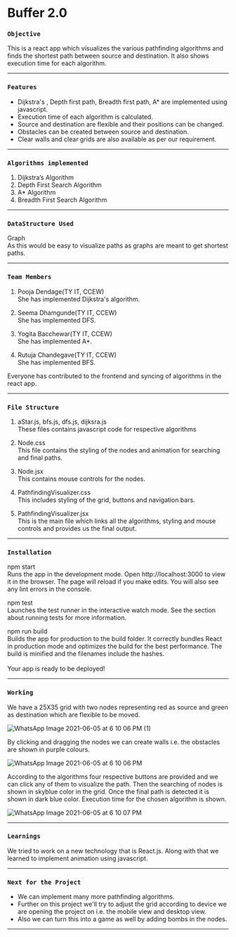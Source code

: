 # Buffer 2.0
### `Objective`

This is a react app which visualizes the various pathfinding algorithms and finds the shortest path between source and destination. It also shows execution time for each algorithm.
________________

### `Features`

- Dijkstra's , Depth first path, Breadth first path, A* are implemented using    javascript.
- Execution time of each algorithm is calculated.
- Source and destination are flexible and their positions can be changed.
- Obstacles can be created between source and destination.
- Clear walls and clear grids are also available as per our requirement.
________________

### `Algorithms implemented`

1. Dijkstra’s Algorithm
2. Depth First Search Algorithm
3. A* Algorithm
4. Breadth First Search Algorithm
________________
### `DataStructure Used`

Graph<br>
As this would be easy to visualize paths as graphs are meant to get shortest paths.</br>
________________

### `Team Members`

1. Pooja Dendage(TY IT, CCEW)<br>
She has implemented Dijkstra's algorithm.</br>

2. Seema Dhamgunde(TY IT, CCEW)<br>
She has implemented DFS.</br>

3. Yogita Bacchewar(TY IT, CCEW)<br>
She has implemented A*.</br>

4. Rutuja Chandegave(TY IT, CCEW)<br>
She has implemented BFS.</br>

Everyone has contributed to the frontend and syncing of algorithms in the react app.
________________

### `File Structure`

1. aStar.js, bfs.js, dfs.js, dijksra.js<br>
These files contains javascript code for respective algorithms</br>

2. Node.css<br>
This file contains the styling of the nodes and animation for searching and final paths.</br>

3. Node.jsx<br>
This contains mouse controls for the nodes.</br>

4. PathfindingVisualizer.css<br>
This includes styling of the grid, buttons and navigation bars.</br>

5. PathfindingVisualizer.jsx<br>
This is the main file which links all the algorithms, styling and mouse controls and provides us the final output.</br>
________________

### `Installation `

npm start<br>
Runs the app in the development mode.
Open http://localhost:3000 to view it in the browser.
The page will reload if you make edits.
You will also see any lint errors in the console.</br>

npm test<br>
Launches the test runner in the interactive watch mode.
See the section about running tests for more information.</br>

npm run build<br>
Builds the app for production to the build folder.
It correctly bundles React in production mode and optimizes the build for the best performance.
The build is minified and the filenames include the hashes.</br><br>
Your app is ready to be deployed!</br>
________________

### `Working`

We have a 25X35 grid with two nodes representing red as source and green as destination which are flexible to be moved. 

![WhatsApp Image 2021-06-05 at 6 10 06 PM (1)](https://user-images.githubusercontent.com/81221113/120913946-61ade300-c6b8-11eb-8cb4-76526c002900.jpeg)

By clicking and dragging the nodes we can create walls i.e. the obstacles are shown in purple colours.
  
![WhatsApp Image 2021-06-05 at 6 10 06 PM](https://user-images.githubusercontent.com/81221113/120913965-7ab69400-c6b8-11eb-9737-c4f04671131a.jpeg)

According to the algorithms four respective buttons are provided and we can click any of them to visualize the path.
Then the searching of nodes is shown in skyblue color in the grid.
Once the final path is detected it is shown in dark blue color.
Execution time for the chosen algorithm is shown.
  
![WhatsApp Image 2021-06-05 at 6 10 07 PM](https://user-images.githubusercontent.com/81221113/120913980-90c45480-c6b8-11eb-80b4-21d5feba852a.jpeg)
________________

### `Learnings`

We tried to work on a new technology that is React.js. Along with that we learned to implement animation using javascript.
________________

### `Next for the Project`

- We can implement many more pathfinding algorithms.
- Further on this project we'll try to adjust the grid according to device we are opening the project on i.e. the mobile view and desktop view.
- Also we can turn this into a game as well by adding bombs in the nodes.
________________

